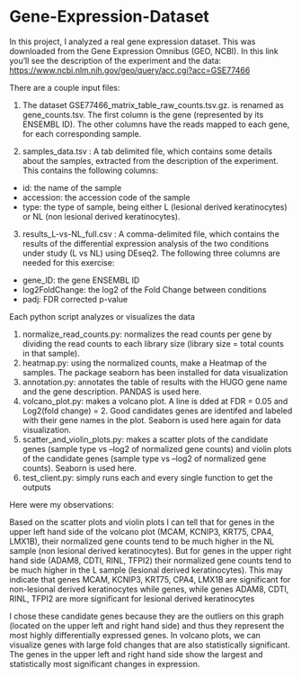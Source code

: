 # Gene-Expression-Dataset

In this project, I analyzed  a real gene expression dataset. This was downloaded from the Gene Expression Omnibus (GEO, NCBI). In this link you’ll see the description of the experiment and the data: https://www.ncbi.nlm.nih.gov/geo/query/acc.cgi?acc=GSE77466

There are a couple input files: 

1) The dataset GSE77466_matrix_table_raw_counts.tsv.gz. is renamed as gene_counts.tsv. The first column is the gene (represented by its ENSEMBL ID). The other columns have the reads mapped to each gene, for each corresponding sample. 

2) samples_data.tsv : A tab delimited file, which contains some details about the samples, extracted from the description of the experiment.
This contains the following columns:
- id: the name of the sample
- accession: the accession code of the sample
- type: the type of sample, being either L (lesional derived keratinocytes) or NL (non lesional derived
keratinocytes).

3) results_L-vs-NL_full.csv : A comma-delimited file, which contains the results of the differential expression analysis of the two conditions under study (L vs NL) using DEseq2. The following three columns are needed for this exercise:
- gene_ID: the gene ENSEMBL ID
- log2FoldChange: the log2 of the Fold Change between conditions
- padj: FDR corrected p-value

Each python script analyzes or visualizes the data 
1) normalize_read_counts.py: normalizes the read counts per gene by dividing the read counts to each library size
(library size = total counts in that sample).
2) heatmap.py:  using the normalized counts, make a Heatmap of the samples. The package seaborn has been installed for data visualization 
3) annotation.py: annotates the table of results with the HUGO gene name and the gene description. PANDAS is used here.
4) volcano_plot.py: makes a volcano plot. A line is dded at FDR = 0.05 and Log2(fold change) = 2. Good candidates genes are identifed and labeled with their gene names in the plot. Seaborn is used here again for data visualization. 
5) scatter_and_violin_plots.py: makes a scatter plots of the candidate genes (sample type vs –log2 of normalized gene counts)
and violin plots of the candidate genes (sample type vs –log2 of normalized gene counts). Seaborn is used here. 
6) test_client.py: simply runs each and every single function to get the outputs

Here were my observations: 

Based on the scatter plots and violin plots I can tell that for genes in the upper left hand side of the volcano plot (MCAM, KCNIP3, KRT75, CPA4, LMX1B), their normalized gene counts tend to be much higher in the NL sample (non lesional derived keratinocytes). But for genes in the upper right hand side (ADAM8, CDTI, RINL, TFPI2) their normalized gene counts tend to be much higher in the L sample (lesional derived keratinocytes). This may indicate that genes MCAM, KCNIP3, KRT75, CPA4, LMX1B are significant for non-lesional derived keratinocytes while genes, while genes ADAM8, CDTI, RINL, TFPI2 are more significant for lesional derived keratinocytes
 
I chose these candidate genes because they are the outliers on this graph (located on the upper left and right hand side) and thus they represent the most highly differentially expressed genes. In volcano plots, we can visualize genes with large fold changes that are also statistically significant. The genes in the upper left and right hand side show the largest and statistically most significant changes in expression.
